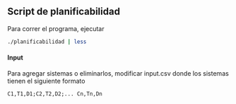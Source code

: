 ## Script de planificabilidad

Para correr el programa, ejecutar
``` bash
./planificabilidad | less

```

#### Input
Para agregar sistemas o eliminarlos, modificar input.csv donde los sistemas tienen el siguiente formato 

``` text
C1,T1,D1;C2,T2,D2;... Cn,Tn,Dn

```
